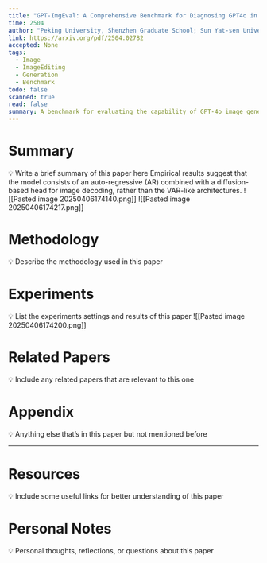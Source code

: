 ```yaml
---
title: "GPT-ImgEval: A Comprehensive Benchmark for Diagnosing GPT4o in Image Generation"
time: 2504
author: "Peking University, Shenzhen Graduate School; Sun Yat-sen University; Rabbitpre AI; Shanghai AI Laboratory; Shenzhen University\r; The Hong Kong University of Science and Technology (Guangzhou)"
link: https://arxiv.org/pdf/2504.02782
accepted: None
tags:
  - Image
  - ImageEditing
  - Generation
  - Benchmark
todo: false
scanned: true
read: false
summary: A benchmark for evaluating the capability of GPT-4o image generation, and guess the structure of it.
---
```

# Summary
💡 Write a brief summary of this paper here
Empirical results suggest that the model consists of an auto-regressive (AR) combined with a diffusion-based head for image decoding, rather than the VAR-like architectures.
![[Pasted image 20250406174140.png]]
![[Pasted image 20250406174217.png]]
# Methodology
💡 Describe the methodology used in this paper

# Experiments
💡 List the experiments settings and results of this paper
![[Pasted image 20250406174200.png]]
# Related Papers
💡 Include any related papers that are relevant to this one

# Appendix
💡 Anything else that’s in this paper but not mentioned before

---
# Resources
💡 Include some useful links for better understanding of this paper

# Personal Notes
💡 Personal thoughts, reflections, or questions about this paper